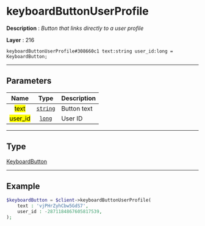 # keyboardButtonUserProfile

**Description** : *Button that links directly to a user profile*

**Layer** : 216

```tl
keyboardButtonUserProfile#308660c1 text:string user_id:long = KeyboardButton;
```

---

## Parameters

| Name | Type | Description |
| :---: | :---: | :--- |
| <mark>text</mark> | [`string`](type/string) | Button text |
| <mark>user_id</mark> | [`long`](type/long) | User ID |

---

## Type

[KeyboardButton](type/KeyboardButton)

---

## Example

```php
$keyboardButton = $client->keyboardButtonUserProfile(
	text : 'vjPHrZyhCbw5GdS7',
	user_id : -2871184867605817539,
);
```